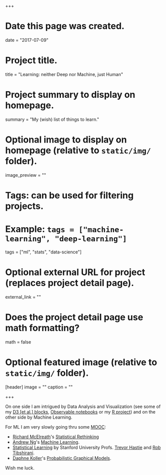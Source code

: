 +++
# Date this page was created.
date = "2017-07-09"

# Project title.
title = "Learning: neither Deep nor Machine, just Human"

# Project summary to display on homepage.
summary = "My (wish) list of things to learn."

# Optional image to display on homepage (relative to `static/img/` folder).
image_preview = ""

# Tags: can be used for filtering projects.
# Example: `tags = ["machine-learning", "deep-learning"]`
tags = ["ml", "stats", "data-science"]

# Optional external URL for project (replaces project detail page).
external_link = ""

# Does the project detail page use math formatting?
math = false

# Optional featured image (relative to `static/img/` folder).
[header]
image = ""
caption = ""

+++

On one side I am intrigued by Data
Analysis and Visualization (see some of my [D3 [et al.] blocks][egists], [Observable notebooks][on] or my [R project](/project/r-and-co/)) and on
the other side by Machine Learning.

For ML I am very slowly going thru some [MOOC][mooc]:

* [Richard McElreath][rme]'s [Statistical Rethinking][srt]
* [Andrew Ng][ng]'s [Machine Learning][ml].
* [Statistical Learning][statlearning] by Stanford University Profs.
  [Trevor Hastie][trev] and [Rob Tibshirani][rob].
* [Daphne Koller][dk]'s [Probabilistic Graphical Models][pgm].

Wish me luck.



[ng]: <https://www.andrewng.org/> "Andrew Ng's Home Page"
[dk]: <https://ai.stanford.edu/~koller/> "Daphne Koller's Home Page"
[pgm]: <https://www.coursera.org/specializations/probabilistic-graphical-models> "Probabilistic Graphical Models"
[ml]: <https://www.coursera.org/learn/machine-learning> "Coursera: Machine Learning"
[statlearning]: <https://statlearning.class.stanford.edu/> "Statistical Learning MOOC"
[mooc]: <https://en.wikipedia.org/wiki/Massive_open_online_course> "wikipedia: MOOC"
[rob]: <https://statweb.stanford.edu/~tibs/> "Prof Rob Tibshirani"
[trev]: <https://web.stanford.edu/~hastie/> "Prof Trevor Hastie"
[rme]: <https://xcelab.net/rm/> "Richard McElreath"

[ggplot2]: <https://ggplot2.org/> "ggplot2"
[hadley]: <https://hadley.nz/> "Hadley Wickham's Home Page"
[egists]: <https://bl.ocks.org/espinielli> "Enrico Spinielli's blocks"
[tfa]: <https://www.thefunctionalart.com/> "The Functional Art"
[tufte]: <https://www.edwardtufte.com/tufte/index> "Edward Tufte's Home Page"
[kirk]: <https://www.visualisingdata.com/> "Andy Kirk's Home Page"
[few]: <https://www.perceptualedge.com/> "Stephen Few's Home Page"
[bertini]: <https://enrico.bertini.io/> "Enrico Bertini's Home Page"
[r]: <https://www.r-project.org/> "The R Project for Statistical Computing"
[egithub]: <https://github.com/espinielli> "Enrico's Github"
[etwitter]: <https://twitter.com/espinielli> "Enrico's Twitter"
[srt]: <https://github.com/rmcelreath/stat_rethinking_2020> "Statistical Rethinking"
[on]: <https://observablehq.com/@espinielli> "Enrico's Observable notebooks"